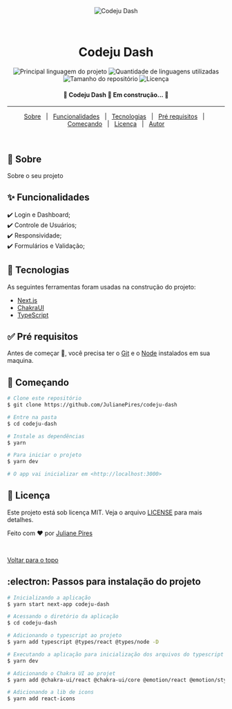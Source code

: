 <div align="center" id="top"> 
  <img src="./.github/app.gif" alt="Codeju Dash" />

&#xa0;

  <!-- <a href="https://codejudash.netlify.com">Demo</a> -->
</div>

<h1 align="center">Codeju Dash</h1>

<p align="center">
  <img alt="Principal linguagem do projeto" src="https://img.shields.io/github/languages/top/JulianePires/codeju-dash?color=56BEB8">

  <img alt="Quantidade de linguagens utilizadas" src="https://img.shields.io/github/languages/count/JulianePires/codeju-dash?color=56BEB8">

  <img alt="Tamanho do repositório" src="https://img.shields.io/github/repo-size/JulianePires/codeju-dash?color=56BEB8">

  <img alt="Licença" src="https://img.shields.io/github/license/JulianePires/codeju-dash?color=56BEB8">

  <!-- <img alt="Github issues" src="https://img.shields.io/github/issues/JulianePires/codeju-dash?color=56BEB8" /> -->

  <!-- <img alt="Github forks" src="https://img.shields.io/github/forks/JulianePires/codeju-dash?color=56BEB8" /> -->

  <!-- <img alt="Github stars" src="https://img.shields.io/github/stars/JulianePires/codeju-dash?color=56BEB8" /> -->
</p>

<!-- Status -->

<h4 align="center"> 
	🚧  Codeju Dash 🚀 Em construção...  🚧
</h4>

<hr>

<p align="center">
  <a href="#dart-sobre">Sobre</a> &#xa0; | &#xa0; 
  <a href="#sparkles-funcionalidades">Funcionalidades</a> &#xa0; | &#xa0;
  <a href="#rocket-tecnologias">Tecnologias</a> &#xa0; | &#xa0;
  <a href="#white_check_mark-pré-requesitos">Pré requisitos</a> &#xa0; | &#xa0;
  <a href="#checkered_flag-começando">Começando</a> &#xa0; | &#xa0;
  <a href="#memo-licença">Licença</a> &#xa0; | &#xa0;
  <a href="https://github.com/JulianePires" target="_blank">Autor</a>
</p>

<br>

## :dart: Sobre

Sobre o seu projeto

## :sparkles: Funcionalidades

:heavy_check_mark: Login e Dashboard;\
:heavy_check_mark: Controle de Usuários;\
:heavy_check_mark: Responsividade;\
:heavy_check_mark: Formulários e Validação;

## :rocket: Tecnologias

As seguintes ferramentas foram usadas na construção do projeto:

- [Next.js](https://nextjs.org/)
- [ChakraUI](https://chakra-ui.com/)
- [TypeScript](https://www.typescriptlang.org/)

## :white_check_mark: Pré requisitos

Antes de começar :checkered_flag:, você precisa ter o [Git](https://git-scm.com) e o [Node](https://nodejs.org/en/) instalados em sua maquina.

## :checkered_flag: Começando

```bash
# Clone este repositório
$ git clone https://github.com/JulianePires/codeju-dash

# Entre na pasta
$ cd codeju-dash

# Instale as dependências
$ yarn

# Para iniciar o projeto
$ yarn dev

# O app vai inicializar em <http://localhost:3000>
```

## :memo: Licença

Este projeto está sob licença MIT. Veja o arquivo [LICENSE](LICENSE.md) para mais detalhes.

Feito com :heart: por <a href="https://github.com/JulianePires" target="_blank">Juliane Pires</a>

&#xa0;

<a href="#top">Voltar para o topo</a>

## :electron: Passos para instalação do projeto

```bash
# Inicializando a aplicação
$ yarn start next-app codeju-dash

# Acessando o diretório da aplicação
$ cd codeju-dash

# Adicionando o typescript ao projeto
$ yarn add typescript @types/react @types/node -D

# Executando a aplicação para inicialização dos arquivos do typescript
$ yarn dev

# Adicionando o Chakra UI ao projet
$ yarn add @chakra-ui/react @chakra-ui/core @emotion/react @emotion/styled framer-motion

# Adicionando a lib de icons
$ yarn add react-icons

```
